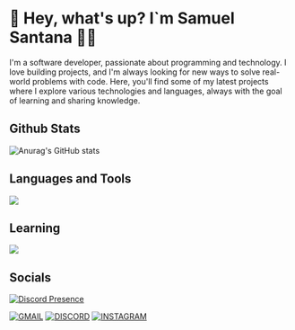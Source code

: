 # 👋 Hey, what's up? I`m Samuel Santana 👨‍💻

I'm a software developer, passionate about programming and technology. I love building projects, and I'm always looking for new ways to solve real-world problems with code. Here, you'll find some of my latest projects where I explore various technologies and languages, always with the goal of learning and sharing knowledge.

## Github Stats
![Anurag's GitHub stats](https://github-readme-stats.vercel.app/api?username=samuelsnnt&show_icons=true&theme=blue_navy)

## Languages and Tools

<img src="https://skillicons.dev/icons?i=html,css,js,nodejs,mongodb,express" />

## Learning

<img src="https://skillicons.dev/icons?i=react,next" />

## Socials
[![Discord Presence](https://lanyard.cnrad.dev/api/856645085889167411)](https://discord.com/users/856645085889167411)

[![GMAIL](https://skillicons.dev/icons?i=gmail)](mailto:sionff4@gmail.com)
[![DISCORD](https://skillicons.dev/icons?i=discord)](https://discord.com/users/856645085889167411)
[![INSTAGRAM](https://skillicons.dev/icons?i=instagram)](https://www.instagram.com/doossrs)
